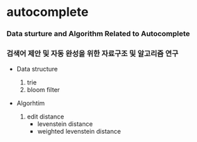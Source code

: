 # autocomplete
### Data sturture and Algorithm Related to Autocomplete
### 검색어 제안 및 자동 완성을 위한 자료구조 및 알고리즘 연구 

* Data structure
  1. trie
  2. bloom filter
  
* Algorhtim
  1. edit distance
      * levenstein distance
      * weighted levenstein distance
